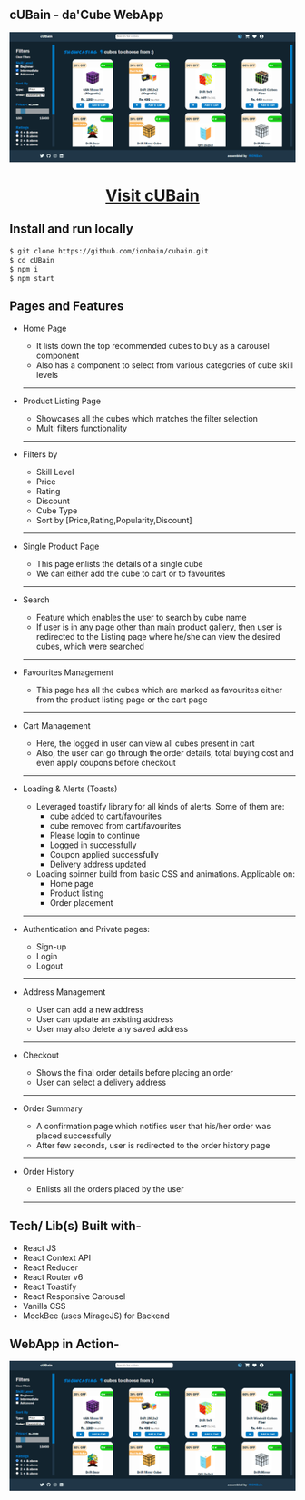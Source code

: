 ## cUBain - da'Cube WebApp
<div align="center">
<img src="https://github.com/iONBain/cuBain/blob/master/public/productListing.png" />

# [Visit cUBain](https://cubain.netlify.app)

</div>

## Install and run locally
```
$ git clone https://github.com/ionbain/cubain.git
$ cd cUBain
$ npm i
$ npm start
```


## **Pages and Features**

- Home Page
    - It lists down the top recommended cubes to buy as a carousel component
    - Also has a component to select from various categories of cube skill levels
    ---

- Product Listing Page 
    - Showcases all the cubes which matches the filter selection
    - Multi filters functionality
    ---

- Filters by
    - Skill Level 
    - Price
    - Rating 
    - Discount
    - Cube Type
    - Sort by [Price,Rating,Popularity,Discount]
    ---
- Single Product Page
    - This page enlists the details of a single cube
    - We can either add the cube to cart or to favourites
    ---
- Search
    - Feature which enables the user to  search by cube name
    - If user is in any page other than main product gallery, then user is redirected to the Listing page where he/she can view the desired cubes, which were searched
    ---
- Favourites Management
    - This page has all the cubes which are marked as favourites either from the product listing page or the cart page
    ---
- Cart Management
    - Here, the logged in user can view all cubes present in cart
    - Also, the user can go through the order details, total buying cost and even apply coupons before checkout
    ---
- Loading & Alerts (Toasts)
    - Leveraged toastify library for all kinds of alerts. Some of them are:
        - cube added to cart/favourites
        - cube removed from cart/favourites 
        - Please login to continue
        - Logged in successfully
        - Coupon applied successfully
        - Delivery address updated
    - Loading spinner build from basic CSS and animations. Applicable on:
        - Home page
        - Product listing
        - Order placement
    ---
- Authentication and Private pages:
  - Sign-up
  - Login
  - Logout
  ---

- Address Management
    - User can add a new address
    - User can update an existing address
    - User may also delete any saved address 
    ---
- Checkout 
    - Shows the final order details before placing an order
    - User can select a delivery address
    ---

- Order Summary
    - A confirmation page which notifies user that his/her order was placed successfully
    - After few seconds, user is redirected to the order history page
    --- 
- Order History
    - Enlists all the orders placed by the user 
    ---

## **Tech/ Lib(s) Built with-**
- React JS
- React Context API 
- React Reducer
- React Router v6
- React Toastify
- React Responsive Carousel
- Vanilla CSS
- MockBee (uses MirageJS) for Backend

## **WebApp in Action-**
[![Video Placeholder](https://github.com/iONBain/cuBain/blob/master/public/productListing.png)](https://www.loom.com/share/3a25658b1de64cbc8144c27c61fe1e3c)
